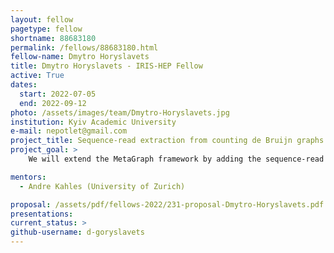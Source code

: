 ```yaml
---
layout: fellow
pagetype: fellow
shortname: 88683180
permalink: /fellows/88683180.html
fellow-name: Dmytro Horyslavets
title: Dmytro Horyslavets - IRIS-HEP Fellow
active: True
dates:
  start: 2022-07-05
  end: 2022-09-12
photo: /assets/images/team/Dmytro-Horyslavets.jpg
institution: Kyiv Academic University
e-mail: nepotlet@gmail.com
project_title: Sequence-read extraction from counting de Bruijn graphs
project_goal: >
    We will extend the MetaGraph framework by adding the sequence-read extraction option from the counting de Bruijn graphs. Hence given a sequence search result, all reads that overlap the parts of the graph that matched could be extracted and used in further downstream analysis.

mentors:
  - Andre Kahles (University of Zurich)

proposal: /assets/pdf/fellows-2022/231-proposal-Dmytro-Horyslavets.pdf
presentations:
current_status: >
github-username: d-goryslavets
---
```

